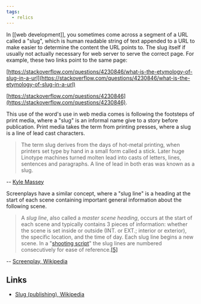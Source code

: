 ```yaml
---
tags:
  - relics
---
```

In [[web development]], you sometimes come across a segment of a URL called a "slug", which is human readable string of text appended to a URL to make easier to determine the content the URL points to.  The slug itself if usually not actually necessary for web server to serve the correct page.  For example, these two links point to the same page:

[https://stackoverflow.com/questions/4230846/what-is-the-etymology-of-slug-in-a-url](https://stackoverflow.com/questions/4230846/what-is-the-etymology-of-slug-in-a-url)

[https://stackoverflow.com/questions/4230846](https://stackoverflow.com/questions/4230846).

This use of the word's use in web media comes is following the footsteps of print media, where a "slug" is an informal name give to a story before publication.  Print media takes the term from printing presses, where a slug is a line of lead cast characters.

> The term slug derives from the days of hot-metal printing, when printers set type by hand in a small form called a stick. Later huge Linotype machines turned molten lead into casts of letters, lines, sentences and paragraphs. A line of lead in both eras was known as a slug.

-- [Kyle Massey](https://archive.nytimes.com/www.nytimes.com/times-insider/2014/11/24/whats-in-a-slug/)

Screenplays have a similar concept, where a "slug line" is a heading at the start of each scene containing important general information about the following scene.

> A _slug line_, also called a _master scene heading_, occurs at the start of each scene and typically contains 3 pieces of information: whether the scene is set inside or outside (INT. or EXT.; interior or exterior), the specific location, and the time of day. Each slug line begins a new scene. In a "[shooting script](https://en.wikipedia.org/wiki/Shooting_script "Shooting script")" the slug lines are numbered consecutively for ease of reference.[[5]](https://en.wikipedia.org/wiki/Screenplay#cite_note-5)

-- [Screenplay, Wikipedia](https://en.wikipedia.org/wiki/Screenplay#Format_and_style)

## Links

- [Slug (publishing), Wikipedia](https://en.wikipedia.org/wiki/Slug_(publishing))